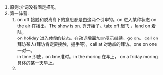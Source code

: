 1. 原则:介词没有固定搭配。       
1. 第一阵营:
    1. on off 接触和脱离剩下的意思都是由这两个引申的。on 进入某种状态 on the air 在播出，The show is on. 秀开始了。take off 起飞 ，land on 着陆。  
    on holiday 进入休假的状态。在动词后面加on表示继续，go on。 call on 拜访某人(拜访肯定要接触，握手等)，call at 对地点的拜访。one on one 一对一。    
    in time 即使，on time准时。in the moring 在早上， on a friday moring具体的某一天早上。          
    1. 
    
